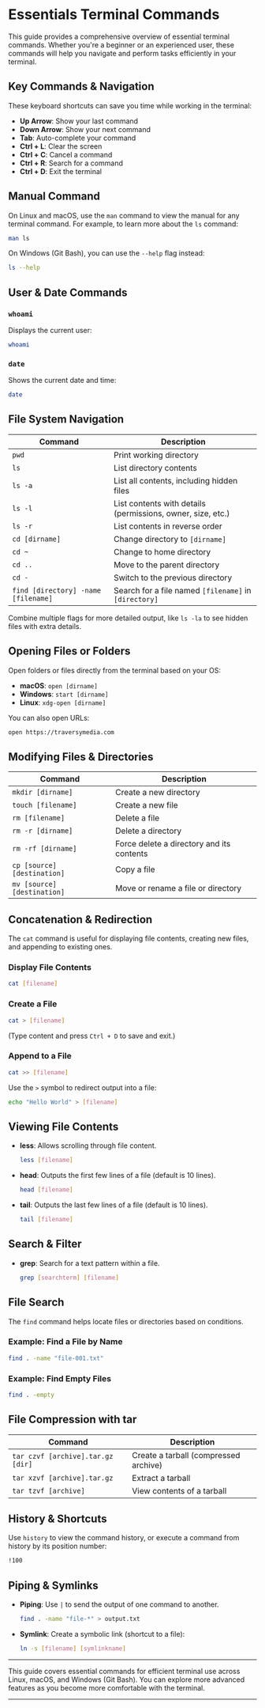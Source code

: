 # Essentials Terminal Commands

This guide provides a comprehensive overview of essential terminal commands. Whether you're a beginner or an experienced user, these commands will help you navigate and perform tasks efficiently in your terminal.

## Key Commands & Navigation
These keyboard shortcuts can save you time while working in the terminal:

- **Up Arrow**: Show your last command
- **Down Arrow**: Show your next command
- **Tab**: Auto-complete your command
- **Ctrl + L**: Clear the screen
- **Ctrl + C**: Cancel a command
- **Ctrl + R**: Search for a command
- **Ctrl + D**: Exit the terminal

## Manual Command
On Linux and macOS, use the `man` command to view the manual for any terminal command. For example, to learn more about the `ls` command:

```bash
man ls
```

On Windows (Git Bash), you can use the `--help` flag instead:

```bash
ls --help
```

## User & Date Commands

### `whoami`
Displays the current user:

```bash
whoami
```

### `date`
Shows the current date and time:

```bash
date
```

## File System Navigation

| Command                             | Description                                                    |
| ----------------------------------- | -------------------------------------------------------------- |
| `pwd`                               | Print working directory                                         |
| `ls`                                | List directory contents                                         |
| `ls -a`                             | List all contents, including hidden files                       |
| `ls -l`                             | List contents with details (permissions, owner, size, etc.)     |
| `ls -r`                             | List contents in reverse order                                  |
| `cd [dirname]`                      | Change directory to `[dirname]`                                 |
| `cd ~`                              | Change to home directory                                        |
| `cd ..`                             | Move to the parent directory                                    |
| `cd -`                              | Switch to the previous directory                                |
| `find [directory] -name [filename]` | Search for a file named `[filename]` in `[directory]`           |

Combine multiple flags for more detailed output, like `ls -la` to see hidden files with extra details.

## Opening Files or Folders

Open folders or files directly from the terminal based on your OS:

- **macOS**: `open [dirname]`
- **Windows**: `start [dirname]`
- **Linux**: `xdg-open [dirname]`

You can also open URLs:

```bash
open https://traversymedia.com
```

## Modifying Files & Directories

| Command                                | Description                               |
| -------------------------------------- | ----------------------------------------- |
| `mkdir [dirname]`                      | Create a new directory                    |
| `touch [filename]`                     | Create a new file                         |
| `rm [filename]`                        | Delete a file                             |
| `rm -r [dirname]`                      | Delete a directory                        |
| `rm -rf [dirname]`                     | Force delete a directory and its contents |
| `cp [source] [destination]`            | Copy a file                               |
| `mv [source] [destination]`            | Move or rename a file or directory        |

## Concatenation & Redirection

The `cat` command is useful for displaying file contents, creating new files, and appending to existing ones.

### Display File Contents

```bash
cat [filename]
```

### Create a File

```bash
cat > [filename]
```
(Type content and press `Ctrl + D` to save and exit.)

### Append to a File

```bash
cat >> [filename]
```

Use the `>` symbol to redirect output into a file:

```bash
echo "Hello World" > [filename]
```

## Viewing File Contents

- **less**: Allows scrolling through file content.
  
  ```bash
  less [filename]
  ```

- **head**: Outputs the first few lines of a file (default is 10 lines).

  ```bash
  head [filename]
  ```

- **tail**: Outputs the last few lines of a file (default is 10 lines).

  ```bash
  tail [filename]
  ```

## Search & Filter

- **grep**: Search for a text pattern within a file.

  ```bash
  grep [searchterm] [filename]
  ```

## File Search

The `find` command helps locate files or directories based on conditions.

### Example: Find a File by Name

```bash
find . -name "file-001.txt"
```

### Example: Find Empty Files

```bash
find . -empty
```

## File Compression with tar

| Command                          | Description                                      |
| --------------------------------- | ------------------------------------------------ |
| `tar czvf [archive].tar.gz [dir]` | Create a tarball (compressed archive)            |
| `tar xzvf [archive].tar.gz`       | Extract a tarball                                |
| `tar tzvf [archive]`              | View contents of a tarball                       |

## History & Shortcuts

Use `history` to view the command history, or execute a command from history by its position number:

```bash
!100
```

## Piping & Symlinks

- **Piping**: Use `|` to send the output of one command to another.

  ```bash
  find . -name "file-*" > output.txt
  ```

- **Symlink**: Create a symbolic link (shortcut to a file):

  ```bash
  ln -s [filename] [symlinkname]
  ```

---

This guide covers essential commands for efficient terminal use across Linux, macOS, and Windows (Git Bash). You can explore more advanced features as you become more comfortable with the terminal.

---
